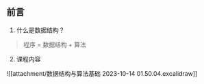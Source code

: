 ## 前言
1. 什么是数据结构？

> 程序 = 数据结构 + 算法

2. 课程内容

 ![[attachment/数据结构与算法基础 2023-10-14 01.50.04.excalidraw]]